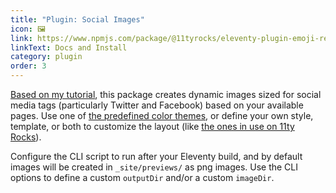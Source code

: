 ```yaml
---
title: "Plugin: Social Images"
icon: 🖼
link: https://www.npmjs.com/package/@11tyrocks/eleventy-plugin-emoji-readtime
linkText: Docs and Install
category: plugin
order: 3
---
```


[Based on my tutorial](https://dev.to/5t3ph/automated-social-sharing-images-with-puppeteer-11ty-and-netlify-22ln), this package creates dynamic images sized for social media tags (particularly Twitter and Facebook) based on your available pages. Use one of [the predefined color themes](https://github.com/5t3ph/eleventy-plugin-social-images/tree/main/themes), or define your own style, template, or both to customize the layout (like [the ones in use on 11ty Rocks](https://11ty.rocks/img/previews/create-your-first-basic-11ty-website.png)).

Configure the CLI script to run after your Eleventy build, and by default images will be created in `_site/previews/` as png images. Use the CLI options to define a custom `outputDir` and/or a custom `imageDir`.
